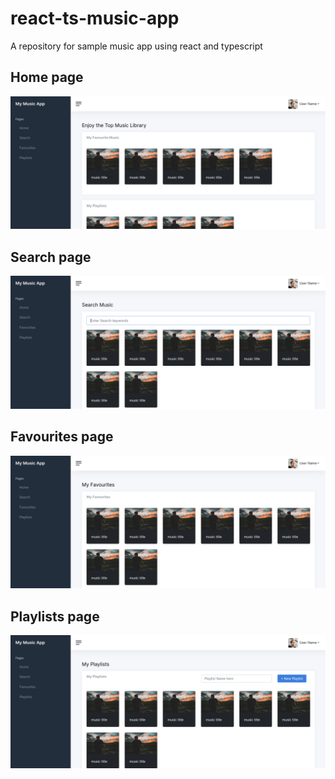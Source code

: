 # react-ts-music-app
A repository for sample music app using react and typescript 

## Home page
![Home page](screenshots/home.png?raw=true "home page")

## Search page
![Search page](screenshots/search.png?raw=true "Search page")

## Favourites page
![Favourites page](screenshots/favourites.png?raw=true "Favourites page")

## Playlists page
![Playlists page](screenshots/playlists.png?raw=true "Playlists page")

